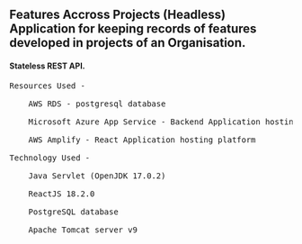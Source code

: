 <h2>Features Accross Projects (Headless) Application for keeping records of features developed in projects of an Organisation.</h2>
<h4>Stateless REST API.</h4>
<pre>Resources Used - <br />
	AWS RDS - postgresql database<br />
	Microsoft Azure App Service - Backend Application hosting platform<br />
	AWS Amplify - React Application hosting platform<br />
Technology Used - <br />
	Java Servlet (OpenJDK 17.0.2)<br />
	ReactJS 18.2.0<br />
	PostgreSQL database<br />
	Apache Tomcat server v9</pre><br />